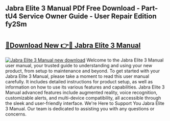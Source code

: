 ## Jabra Elite 3 Manual PDf Free Download - Part-tU4 Service Owner Guide - User Repair Edition fy2Sm

# <h2><a href="http://bc17008.oget.top/?id=Jabra+Elite+3+Manual">🔗Download New 👉🔴 Jabra Elite 3 Manual</a></h2>

[![Jabra Elite 3 Manual new download](https://i.imgur.com/5g1atiW.png)](http://bc17008.oget.top/?id=Jabra+Elite+3+Manual)
Welcome to the Jabra Elite 3 Manual user manual, your trusted guide to understanding and using your new product, from setup to maintenance and beyond. To get started with your Jabra Elite 3 Manual, please take a moment to read this user manual carefully. It includes detailed instructions for product setup, as well as information on how to use its various features and capabilities. Jabra Elite 3 Manual advanced features include augmented reality, voice recognition, customizable alerts, and multi-device compatibility, all accessible through the sleek and user-friendly interface. We're Here to Support You Jabra Elite 3 Manual. Our team is dedicated to assisting you with any questions or concerns.
